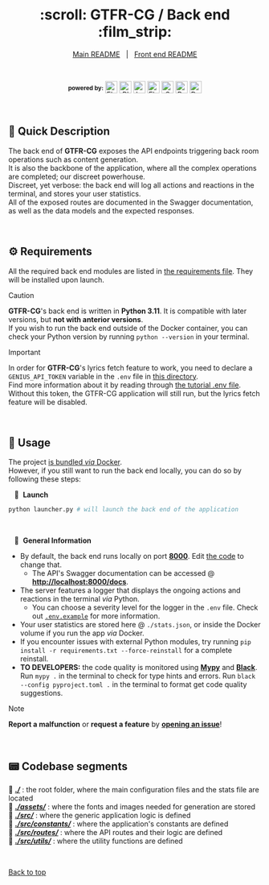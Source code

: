 <div align="center" id="top">
  <h1>:scroll: GTFR-CG / Back end :film_strip:</h1>
</div>

<div align="center">
  <a href="https://github.com/Thomas-Fernandes/GTFR-CG/blob/develop/README.md">Main README</a> &#xa0; | &#xa0;
  <a href="https://github.com/Thomas-Fernandes/GTFR-CG/blob/develop/client/README.md">Front end README</a>
</div>

&#xa0;

<div align="center">
  <sup><b>powered by:</b></sup>
  <a href="#top"><img title="Flask" src="https://raw.githubusercontent.com/mallowigi/iconGenerator/master/assets/icons/files/flask.svg" height="24px" alt="Flask" /></a>
  <a href="#top"><img title="Pillow" src="https://cdn.fosstodon.org/accounts/avatars/109/325/533/008/309/323/original/6fe5f3db3360b8ff.png" height="24px" alt="PIL" /></a>
  <a href="#top"><img title="LyricsGenius" src="https://images.genius.com/086f5809e96b133dd536982629e5844b.300x300x1.png" height="24px" alt="LyricsGenius" /></a>
  <a href="#top"><img title="Flask-Restx" src="https://avatars.githubusercontent.com/u/59693083?v=4" height="24px" alt="Flask-Restx" /></a>
  <a href="#top"><img title="Swagger" src="https://raw.githubusercontent.com/mallowigi/iconGenerator/master/assets/icons/files/swagger.svg" height="24px" alt="Swagger" /></a>
  <a href="#top"><img src="https://img.shields.io/badge/Python-3.11+-blue?logo=python" height="24px" alt="Python version" /></a>
  <a href="#top"><img title="Docker" src="https://raw.githubusercontent.com/mallowigi/iconGenerator/master/assets/icons/files/docker.svg" height="24px" alt="Docker" /></a>
</div>

&#xa0;

## :memo: Quick Description

The back end of **GTFR-CG** exposes the API endpoints triggering back room operations such as content generation.  
It is also the backbone of the application, where all the complex operations are completed; our discreet powerhouse.  
Discreet, yet verbose: the back end will log all actions and reactions in the terminal, and stores your user statistics.  
All of the exposed routes are documented in the Swagger documentation, as well as the data models and the expected responses.

&#xa0;

## :gear: Requirements

All the required back end modules are listed in [the requirements file](./requirements.txt). They will be installed upon launch.  

> [!CAUTION]
> **GTFR-CG**'s back end is written in **Python 3.11**. It is compatible with later versions, but **not with anterior versions**.  
> If you wish to run the back end outside of the Docker container, you can check your Python version by running `python --version` in your terminal.
</blockquote>

> [!IMPORTANT]
> In order for **GTFR-CG**'s lyrics fetch feature to work, you need to declare a `GENIUS_API_TOKEN` variable in the `.env` file in [this directory](./).  
> Find more information about it by reading through [the tutorial .env file](./.env.example).  
> Without this token, the GTFR-CG application will still run, but the lyrics fetch feature will be disabled.

&#xa0;

## :movie_camera: Usage

The project [is bundled *via* Docker](../README.md).  
However, if you still want to run the back end locally, you can do so by following these steps:

&nbsp;&nbsp; :rocket:&nbsp; **Launch**

``` bash
python launcher.py # will launch the back end of the application
```

&#xa0;

&nbsp;&nbsp; :bookmark_tabs:&nbsp; **General Information**

- By default, the back end runs locally on port [**8000**](http://localhost:8000). Edit [the code](./src/app.py) to change that.
  - The API's Swagger documentation can be accessed @ [**http://localhost:8000/docs**](http://localhost:8000/docs).
- The server features a logger that displays the ongoing actions and reactions in the terminal *via* Python.
  - You can choose a severity level for the logger in the `.env` file. Check out [`.env.example`](./.env.example) for more information.
- Your user statistics are stored here @ `./stats.json`, or inside the Docker volume if you run the app *via* Docker.
- If you encounter issues with external Python modules, try running `pip install -r requirements.txt --force-reinstall` for a complete reinstall.
- **TO DEVELOPERS:** the code quality is monitored using [**Mypy**](https://mypy.readthedocs.io/en/stable/) and [**Black**](https://black.readthedocs.io/en/stable/).
  Run `mypy .` in the terminal to check for type hints and errors.
  Run `black --config pyproject.toml .` in the terminal to format get code quality suggestions.

> [!NOTE]
> **Report a malfunction** or **request a feature** by [**opening an issue**](https://github.com/Thomas-Fernandes/GTFR/issues)!

&#xa0;

## :pager: Codebase segments

:file_folder: [***./***](https://github.com/Thomas-Fernandes/GTFR-CG/tree/develop/server) : the root folder, where the main configuration files and the stats file are located  
:file_folder: [***./assets/***](https://github.com/Thomas-Fernandes/GTFR-CG/tree/develop/server/assets) : where the fonts and images needed for generation are stored  
:file_folder: [***./src/***](https://github.com/Thomas-Fernandes/GTFR-CG/tree/develop/server/src) : where the generic application logic is defined  
:file_folder: [***./src/constants/***](https://github.com/Thomas-Fernandes/GTFR-CG/tree/develop/server/src/constants) : where the application's constants are defined  
:file_folder: [***./src/routes/***](https://github.com/Thomas-Fernandes/GTFR-CG/tree/develop/server/src/routes) : where the API routes and their logic are defined  
:file_folder: [***./src/utils/***](https://github.com/Thomas-Fernandes/GTFR-CG/tree/develop/server/src/utils) : where the utility functions are defined

<br />

[Back to top](#top)
